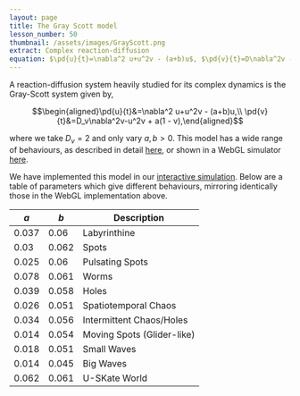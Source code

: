 ```yaml
---
layout: page
title: The Gray Scott model
lesson_number: 50
thumbnail: /assets/images/GrayScott.png
extract: Complex reaction-diffusion 
equation: $\pd{u}{t}=\nabla^2 u+u^2v - (a+b)u$, $\pd{v}{t}=D\nabla^2v -u^2v + a(1 - v)$
---
```

A reaction-diffusion system heavily studied for its complex dynamics is the Gray-Scott system given by,

$$\begin{aligned}\pd{u}{t}&=\nabla^2 u+u^2v - (a+b)u,\\ \pd{v}{t}&=D_v\nabla^2v-u^2v + a(1 - v),\end{aligned}$$

where we take $D_v=2$ and only vary $a,b>0$. This model has a wide range of behaviours, as described in detail [here](http://www.mrob.com/pub/comp/xmorphia/index.html), or shown in a WebGL simulator [here](https://pmneila.github.io/jsexp/grayscott/).

We have implemented this model in our [interactive simulation](/sim/?preset=GrayScott). Below are a table of parameters which give different behaviours, mirroring identically those in the WebGL implementation above.

| $a$  | $b$  |  Description |
|---|---|---|
| 0.037 | 0.06  |  Labyrinthine |
| 0.03  | 0.062 |  Spots |
| 0.025 | 0.06  |  Pulsating Spots |
| 0.078 | 0.061 | Worms |
| 0.039 | 0.058 | Holes |
| 0.026 | 0.051 | Spatiotemporal Chaos |
| 0.034 | 0.056 | Intermittent Chaos/Holes |
| 0.014 | 0.054 | Moving Spots (Glider-like) |
| 0.018 | 0.051 | Small Waves |
| 0.014 | 0.045 | Big Waves |
| 0.062 | 0.061 | U-SKate World |
